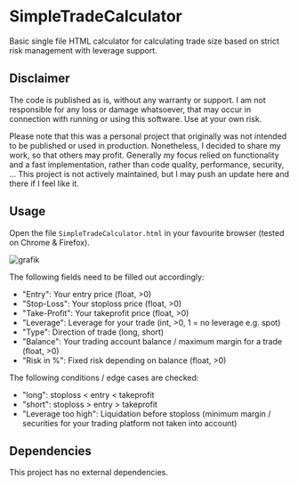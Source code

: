 # SimpleTradeCalculator
Basic single file HTML calculator for calculating trade size based on strict risk management with leverage support.

## Disclaimer
The code is published as is, without any warranty or support. I am not responsible for any loss or damage whatsoever, that may occur in connection with running or using this software. Use at your own risk.

Please note that this was a personal project that originally was not intended to be published or used in production. Nonetheless, I decided to share my work, so that others may profit. Generally my focus relied on functionality and a fast implementation, rather than code quality, performance, security, ... This project is not actively maintained, but I may push an update here and there if I feel like it.

## Usage
Open the file `SimpleTradeCalculator.html` in your favourite browser (tested on Chrome & Firefox).

![grafik](https://user-images.githubusercontent.com/99980186/163674403-070b474e-f54d-4bec-a537-bce21dbd1947.png)

The following fields need to be filled out accordingly:
- "Entry": Your entry price (float, >0)
- "Stop-Loss": Your stoploss price (float, >0)
- "Take-Profit": Your takeprofit price (float, >0)
- "Leverage": Leverage for your trade (int, >0, 1 = no leverage e.g. spot)
- "Type": Direction of trade (long, short)
- "Balance": Your trading account balance / maximum margin for a trade (float, >0)
- "Risk in %": Fixed risk depending on balance (float, >0)

The following conditions / edge cases are checked:
- "long": stoploss < entry < takeprofit
- "short": stoploss > entry > takeprofit
- "Leverage too high": Liquidation before stoploss (minimum margin / securities for your trading platform not taken into account)

## Dependencies
This project has no external dependencies.
